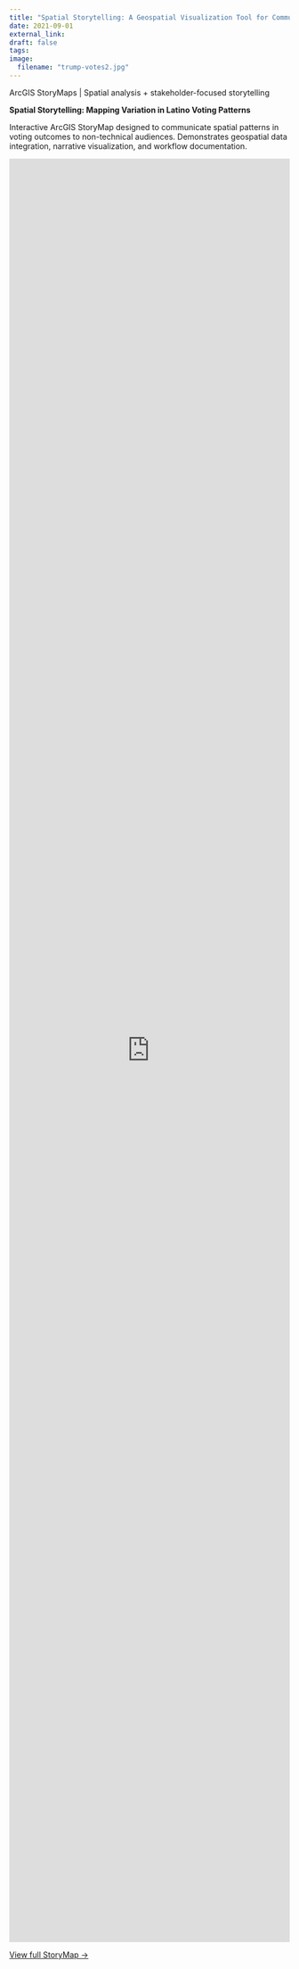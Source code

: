```yaml
---
title: "Spatial Storytelling: A Geospatial Visualization Tool for Communicating Spatial Patterns in Voting Outcomes"
date: 2021-09-01
external_link: 
draft: false
tags:
image: 
  filename: "trump-votes2.jpg"
---
```


ArcGIS StoryMaps | Spatial analysis + stakeholder-focused storytelling

<!--more-->

**Spatial Storytelling: Mapping Variation in Latino Voting Patterns**

Interactive ArcGIS StoryMap designed to communicate spatial patterns in voting outcomes to non-technical audiences. Demonstrates geospatial data integration, narrative visualization, and workflow documentation.

<iframe src="https://storymaps.arcgis.com/stories/8e40f996604945cf9eaf2bee5950600a?embed"
style="border:none;width:100%;height:80vh;" allowfullscreen></iframe>

[View full StoryMap →](https://storymaps.arcgis.com/stories/8e40f996604945cf9eaf2bee5950600a)

